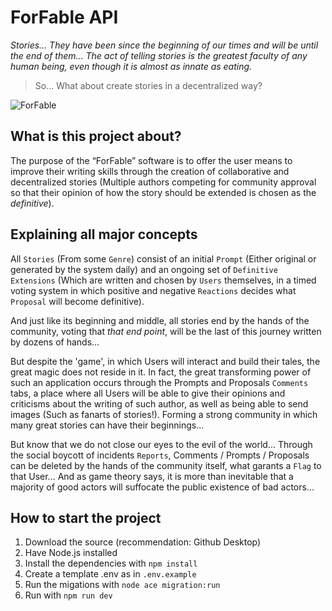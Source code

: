 # ForFable API

*Stories... They have been since the beginning of our times and will be until the end of them... The act of telling stories is the greatest faculty of any human being, even though it is almost as innate as eating.*
> So... What about create stories in a decentralized way?

![ForFable](https://i.imgur.com/RDI3ddJ.png)

## What is this project about?
The purpose of the “ForFable” software is to offer the user means to improve their writing skills through the creation of collaborative and decentralized stories (Multiple authors competing for community approval so that their opinion of how the story should be extended is chosen as the *definitive*).

## Explaining all major concepts
All `Stories` (From some `Genre`) consist of an initial `Prompt` (Either original or generated by the system daily) and an ongoing set of `Definitive Extensions` (Which are written and chosen by  `Users` themselves, in a timed voting system in which positive and negative `Reactions` decides what `Proposal` will become definitive).

And just like its beginning and middle, all stories end by the hands of the community, voting that *that end point*, will be the last of this journey written by dozens of hands...

But despite the 'game', in which Users will interact and build their tales, the great magic does not reside in it. In fact, the great transforming power of such an application occurs through the Prompts and Proposals `Comments` tabs, a place where all Users will be able to give their opinions and criticisms about the writing of such author, as well as being able to send images (Such as fanarts of stories!). Forming a strong community in which many great stories can have their beginnings...

But know that we do not close our eyes to the evil of the world... Through the social boycott of incidents `Reports`, Comments / Prompts / Proposals can be deleted by the hands of the community itself, what garants a `Flag` to that User... And as game theory says, it is more than inevitable that a majority of good actors will suffocate the public existence of bad actors...

## How to start the project
1. Download the source (recommendation: Github Desktop)
2. Have Node.js installed
3. Install the dependencies with `npm install`
4. Create a template .env as in `.env.example`
5. Run the migations with `node ace migration:run`
6. Run with `npm run dev`
